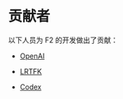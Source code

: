 # 贡献者

以下人员为 F​​2 的开发做出了贡献：

<!-- 在下面添加您的名字，按姓氏字母顺序排序。链接到 GitHub 个人资料/您的主页。 -->
- [OpenAI](https://openai.com)

- [LRTFK](https://github.com/LRTFK)
- [Codex](https://github.com) 
